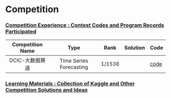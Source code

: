 # Competition
### [Competition Experience : Contest Codes and Program Records Participated](https://github.com/XiN0919/Competition/tree/main/Competition%20Experience)
| Competition Name | Type | Rank | Solution | Code |
| :-: | :---: | :---: | :--- | :---|
|  DCIC-大数据赛道 | Time Series Forecasting |  1/1538 |  | [code]() |


### [Learning Materials : Collection of Kaggle and Other Competition Solutions and Ideas](https://github.com/XiN0919/Competition/tree/main/Learning%20Materials)
